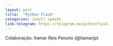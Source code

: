```yaml
---
layout: post
title:  "Python Flask"
categories: jekyll update
link-telegram: https://telegram.me/pythonflask
---
```

Colaboração: Itamar Reis Peixoto (@itamarjp)
